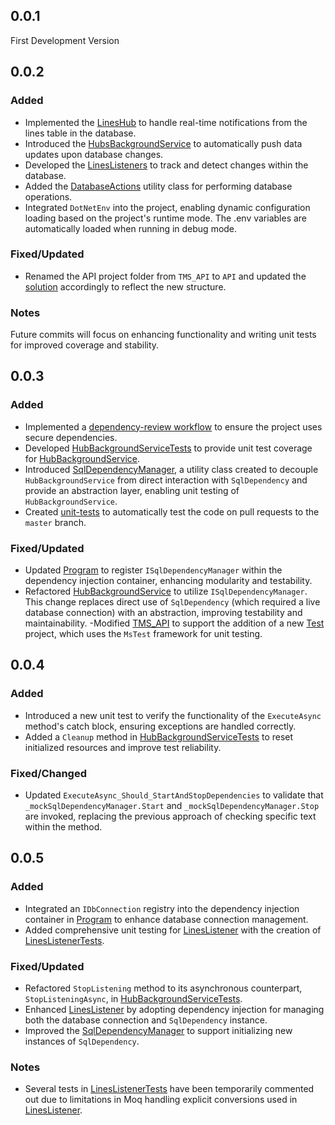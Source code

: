 ## 0.0.1
First Development Version

## 0.0.2
### Added
- Implemented the [LinesHub](./API/Hubs/LinesHub.cs) to handle real-time notifications from the lines table in the database.
- Introduced the [HubsBackgroundService](./API/BackgroundServices/HubsBackgroundServices.cs) to automatically push data updates upon database changes.
- Developed the [LinesListeners](./API/Listeners/LinesListeners.cs) to track and detect changes within the database.
- Added the [DatabaseActions](./API/Utilties/DatabaseActions.cs) utility class for performing database operations.
- Integrated `DotNetEnv` into the project, enabling dynamic configuration loading based on the project's runtime mode. The .env variables are automatically loaded when running in debug mode.

### Fixed/Updated
- Renamed the API project folder from `TMS_API` to `API` and updated the [solution](TMS_API.sln) accordingly to reflect the new structure.

### Notes
Future commits will focus on enhancing functionality and writing unit tests for improved coverage and stability.

## 0.0.3
### Added
- Implemented a [dependency-review workflow](.github/workflows/dependency-review.yml) to ensure the project uses secure dependencies. 
- Developed [HubBackgroundServiceTests](./Tests/BackgroundServices/HubBackgroundServiceTests.cs) to provide unit test coverage for [HubBackgroundService](./API/BackgroundServices/HubsBackgroundServices.cs).
- Introduced [SqlDependencyManager](./API/Utilities/SqlDependencyManager.cs), a utility class created to decouple `HubBackgroundService` from direct interaction with `SqlDependency` and provide an abstraction layer, enabling unit testing of `HubBackgroundService`.
- Created [unit-tests](.github/workflows/unit-tests.yml) to automatically test the code on pull requests to the `master` branch.

### Fixed/Updated
- Updated [Program](./API/Program.cs) to register `ISqlDependencyManager` within the dependency injection container, enhancing modularity and testability.
- Refactored [HubBackgroundService](./API/BackgroundServices/HubsBackgroundServices.cs) to utilize `ISqlDependencyManager`. This change replaces direct use of `SqlDependency` (which required a live database connection) with an abstraction, improving testability and maintainability.
-Modified [TMS_API](TMS_API.sln) to support the addition of a new [Test](./Tests/Tests.csproj) project, which uses the `MsTest` framework for unit testing.


## 0.0.4
### Added
- Introduced a new unit test to verify the functionality of the `ExecuteAsync` method's catch block, ensuring exceptions are handled correctly.  
- Added a `Cleanup` method in [HubBackgroundServiceTests](./Tests/BackgroundServices/HubBackgroundServiceTests.cs) to reset initialized resources and improve test reliability.

### Fixed/Changed
- Updated `ExecuteAsync_Should_StartAndStopDependencies` to validate that `_mockSqlDependencyManager.Start` and `_mockSqlDependencyManager.Stop` are invoked, replacing the previous approach of checking specific text within the method.

## 0.0.5
### Added
- Integrated an `IDbConnection` registry into the dependency injection container in [Program](./API/Program.cs) to enhance database connection management.
- Added comprehensive unit testing for [LinesListener](./API/Listeners/LinesListeners.cs) with the creation of [LinesListenerTests](./Tests/Listeners/LinesListenersTests.cs).

### Fixed/Updated
- Refactored `StopListening` method to its asynchronous counterpart, `StopListeningAsync`, in [HubBackgroundServiceTests](./Tests/BackgroundServices/HubBackgroundServiceTests.cs).
- Enhanced [LinesListener](./API/Listeners/LinesListeners.cs) by adopting dependency injection for managing both the database connection and `SqlDependency` instance.
- Improved the [SqlDependencyManager](./API/Utilties/SqlDependencyManager.cs) to support initializing new instances of `SqlDependency`.

### Notes
- Several tests in [LinesListenerTests](./Tests/Listeners/LinesListenersTests.cs) have been temporarily commented out due to limitations in Moq handling explicit conversions used in [LinesListener](./API/Listeners/LinesListeners.cs).





